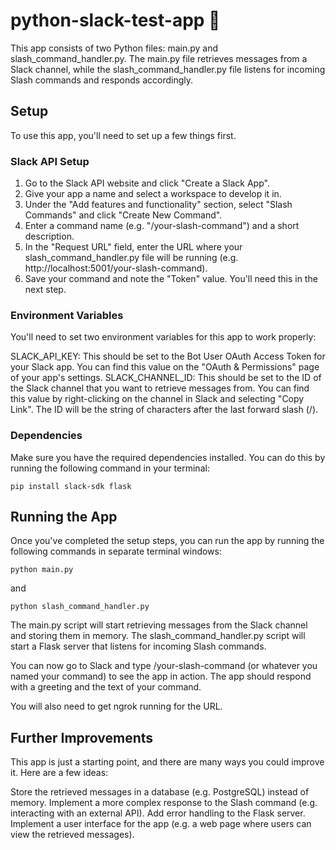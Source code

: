 # python-slack-test-app 🤖
This app consists of two Python files: main.py and slash_command_handler.py. The main.py file retrieves messages from a Slack channel, while the slash_command_handler.py file listens for incoming Slash commands and responds accordingly.

## Setup
To use this app, you'll need to set up a few things first.

### Slack API Setup
1. Go to the Slack API website and click "Create a Slack App".
2. Give your app a name and select a workspace to develop it in.
3. Under the "Add features and functionality" section, select "Slash Commands" and click "Create New Command".
4. Enter a command name (e.g. "/your-slash-command") and a short description.
5. In the "Request URL" field, enter the URL where your slash_command_handler.py file will be running (e.g. http://localhost:5001/your-slash-command).
6. Save your command and note the "Token" value. You'll need this in the next step.

### Environment Variables
You'll need to set two environment variables for this app to work properly:

SLACK_API_KEY: This should be set to the Bot User OAuth Access Token for your Slack app. You can find this value on the "OAuth & Permissions" page of your app's settings.
SLACK_CHANNEL_ID: This should be set to the ID of the Slack channel that you want to retrieve messages from. You can find this value by right-clicking on the channel in Slack and selecting "Copy Link". The ID will be the string of characters after the last forward slash (/).

### Dependencies
Make sure you have the required dependencies installed. You can do this by running the following command in your terminal:

```
pip install slack-sdk flask
```

## Running the App
Once you've completed the setup steps, you can run the app by running the following commands in separate terminal windows:

```
python main.py
```

and 

```
python slash_command_handler.py
```

The main.py script will start retrieving messages from the Slack channel and storing them in memory. The slash_command_handler.py script will start a Flask server that listens for incoming Slash commands.

You can now go to Slack and type /your-slash-command (or whatever you named your command) to see the app in action. The app should respond with a greeting and the text of your command.

You will also need to get ngrok running for the URL.


## Further Improvements
This app is just a starting point, and there are many ways you could improve it. Here are a few ideas:

Store the retrieved messages in a database (e.g. PostgreSQL) instead of memory.
Implement a more complex response to the Slash command (e.g. interacting with an external API).
Add error handling to the Flask server.
Implement a user interface for the app (e.g. a web page where users can view the retrieved messages).